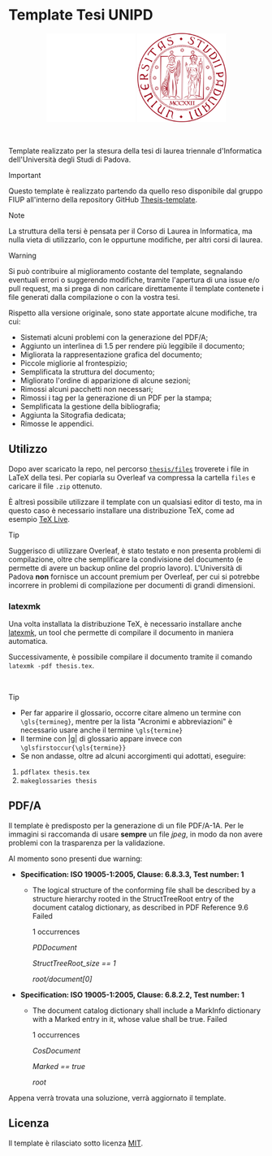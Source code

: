# Template Tesi UNIPD

<p align="center">
  <img width="175" src="rsc/logo_unipd_white.png#gh-dark-mode-only">
  <img width="175" src="rsc/logo_unipd.png#gh-light-mode-only">
</p>

</br>

Template realizzato per la stesura della tesi di laurea triennale d'Informatica dell'Università degli Studi di Padova.

> [!IMPORTANT]
> Questo template è realizzato partendo da quello reso disponibile dal gruppo FIUP all'interno della repository GitHub [Thesis-template](https://github.com/FIUP/Thesis-template).

> [!NOTE]
> La struttura della tersi è pensata per il Corso di Laurea in Informatica, ma nulla vieta di utilizzarlo, con le oppurtune modifiche, per altri corsi di laurea.

> [!WARNING]
> Si può contribuire al miglioramento costante del template, segnalando eventuali errori o suggerendo modifiche, tramite l'apertura di una issue e/o pull request, ma si prega di non caricare direttamente il template contenete i file generati dalla compilazione o con la vostra tesi.

Rispetto alla versione originale, sono state apportate alcune modifiche, tra cui:

- Sistemati alcuni problemi con la generazione del PDF/A;
- Aggiunto un interlinea di 1.5 per rendere più leggibile il documento;
- Migliorata la rappresentazione grafica del documento;
- Piccole migliorie al frontespizio;
- Semplificata la struttura del documento;
- Migliorato l'ordine di apparizione di alcune sezioni;
- Rimossi alcuni pacchetti non necessari;
- Rimossi i tag per la generazione di un PDF per la stampa;
- Semplificata la gestione della bibliografia;
- Aggiunta la Sitografia dedicata;
- Rimosse le appendici.

## Utilizzo

Dopo aver scaricato la repo, nel percorso [```thesis/files```](https://github.com/giovannifil-64/unipd-thesis-template/tree/main/thesis/files) troverete i file in LaTeX della tesi. Per copiarla su Overleaf va compressa la cartella ```files``` e caricare il file ```.zip``` ottenuto.

È altresì possibile utilizzare il template con un qualsiasi editor di testo, ma in questo caso è necessario installare una distribuzione TeX, come ad esempio [TeX Live](https://www.tug.org/texlive/).

> [!TIP]
> Suggerisco di utilizzare Overleaf, è stato testato e non presenta problemi di compilazione, oltre che semplificare la condivisione del documento (e permette di avere un backup online del proprio lavoro).
> L'Università di Padova **non** fornisce un account premium per Overleaf, per cui si potrebbe incorrere in problemi di compilazione per documenti di grandi dimensioni.

### latexmk

Una volta installata la distribuzione TeX, è necessario installare anche [latexmk](https://mg.readthedocs.io/latexmk.html), un tool che permette di compilare il documento in maniera automatica.

Successivamente, è possibile compilare il documento tramite il comando `latexmk -pdf thesis.tex`.

<br/>

> [!TIP]
> - Per far apparire il glossario, occorre citare almeno un termine con ```\gls{termineg}```, mentre per la lista "Acronimi e abbreviazioni" è necessario usare anche il termine ```\gls{termine}```
> - Il termine con |g| di glossario appare invece con  ```\glsfirstoccur{\gls{termine}}```
> - Se non andasse, oltre ad alcuni accorgimenti qui adottati, eseguire:
> 1) ``` pdflatex thesis.tex ```
> 2) ``` makeglossaries thesis ```

## PDF/A

Il template è predisposto per la generazione di un file PDF/A-1A. Per le immagini si raccomanda di usare **sempre** un file _jpeg_, in modo da non avere problemi con la trasparenza per la validazione.

Al momento sono presenti due warning:
- **Specification: ISO 19005-1:2005, Clause: 6.8.3.3, Test number: 1**
    - The logical structure of the conforming file shall be described by a structure hierarchy rooted in the StructTreeRoot entry of the document catalog dictionary, as described in PDF Reference 9.6	Failed
      
      1 occurrences
      
      _PDDocument_
      
      _StructTreeRoot_size == 1_
      
      _root/document[0]_

- **Specification: ISO 19005-1:2005, Clause: 6.8.2.2, Test number: 1**
    - The document catalog dictionary shall include a MarkInfo dictionary with a Marked entry in it, whose value shall be true.	Failed

      1 occurrences
      
      _CosDocument_
      
      _Marked == true_
      
      _root_

Appena verrà trovata una soluzione, verrà aggiornato il template.

## Licenza

Il template è rilasciato sotto licenza [MIT](LICENSE).
